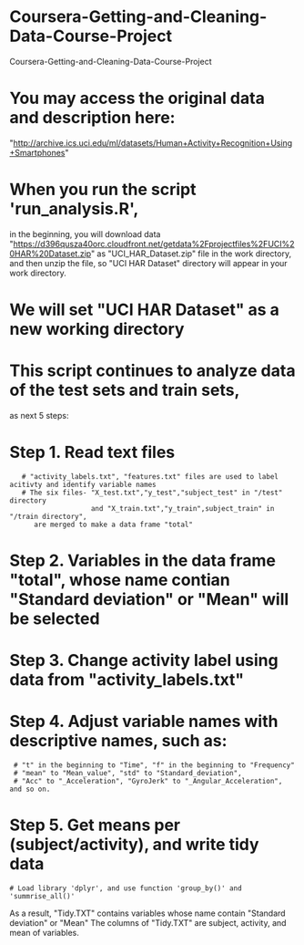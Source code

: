 # Coursera-Getting-and-Cleaning-Data-Course-Project
Coursera-Getting-and-Cleaning-Data-Course-Project

# You may access the original data and description here:
   "http://archive.ics.uci.edu/ml/datasets/Human+Activity+Recognition+Using+Smartphones"

# When you run the script 'run_analysis.R',
  in the beginning, you will download data
   "https://d396qusza40orc.cloudfront.net/getdata%2Fprojectfiles%2FUCI%20HAR%20Dataset.zip"
  as "UCI_HAR_Dataset.zip" file in the work directory,
  and then unzip the file,
  so "UCI HAR Dataset" directory will appear in your work directory.

# We will set "UCI HAR Dataset" as a new working directory


# This script continues to analyze data of the test sets and train sets,
 as next 5 steps:


# Step 1. Read text files 
       # "activity_labels.txt", "features.txt" files are used to label acitivty and identify variable names
       # The six files- "X_test.txt","y_test","subject_test" in "/test" directory 
                        and "X_train.txt","y_train",subject_train" in "/train directory",
          are merged to make a data frame "total"
       
# Step 2. Variables in the data frame "total", whose name contian  "Standard deviation" or "Mean" will be selected

# Step 3. Change activity label using data from "activity_labels.txt"

# Step 4. Adjust variable names with descriptive names, such as:
     # "t" in the beginning to "Time", "f" in the beginning to "Frequency"
     # "mean" to "Mean_value", "std" to "Standard_deviation",
     # "Acc" to "_Acceleration", "GyroJerk" to "_Angular_Acceleration", and so on.

# Step 5. Get means per (subject/activity), and write tidy data
    # Load library 'dplyr', and use function 'group_by()' and 'summrise_all()'

As a result, 
 "Tidy.TXT" contains variables whose name contain "Standard deviation" or "Mean"
The columns of "Tidy.TXT" are subject, activity, and mean of variables.
